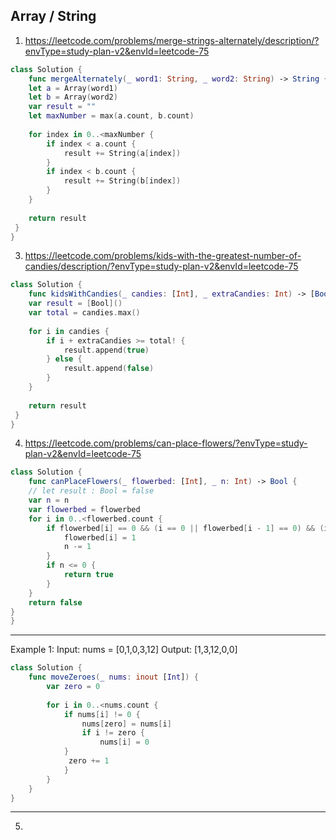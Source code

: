 ## Array / String
1. https://leetcode.com/problems/merge-strings-alternately/description/?envType=study-plan-v2&envId=leetcode-75
```swift
class Solution {
    func mergeAlternately(_ word1: String, _ word2: String) -> String {
    let a = Array(word1)
    let b = Array(word2)
    var result = ""
    let maxNumber = max(a.count, b.count)
    
    for index in 0..<maxNumber {
        if index < a.count {
            result += String(a[index])
        }
        if index < b.count {
            result += String(b[index])
        }
    }
    
    return result
 }
}
```
3. https://leetcode.com/problems/kids-with-the-greatest-number-of-candies/description/?envType=study-plan-v2&envId=leetcode-75
```swift
class Solution {
    func kidsWithCandies(_ candies: [Int], _ extraCandies: Int) -> [Bool] {
    var result = [Bool]()
    var total = candies.max()
    
    for i in candies {
        if i + extraCandies >= total! {
            result.append(true)
        } else {
            result.append(false)
        }
    }
    
    return result
 }
}
```

4. https://leetcode.com/problems/can-place-flowers/?envType=study-plan-v2&envId=leetcode-75
```swift
class Solution {
    func canPlaceFlowers(_ flowerbed: [Int], _ n: Int) -> Bool {
    // let result : Bool = false
    var n = n
    var flowerbed = flowerbed
    for i in 0..<flowerbed.count {
        if flowerbed[i] == 0 && (i == 0 || flowerbed[i - 1] == 0) && (i == flowerbed.count - 1 || flowerbed[i + 1] == 0) {
            flowerbed[i] = 1
            n -= 1
        }
        if n <= 0 {
            return true
        }
    }
    return false
}
}
```
---
Example 1:
Input: nums = [0,1,0,3,12]
Output: [1,3,12,0,0]
```swift
class Solution {
    func moveZeroes(_ nums: inout [Int]) {
        var zero = 0
        
        for i in 0..<nums.count {
            if nums[i] != 0 {
                nums[zero] = nums[i]
                if i != zero {
                    nums[i] = 0
            }
             zero += 1   
            }
        }
    }
}
```
---


5.
